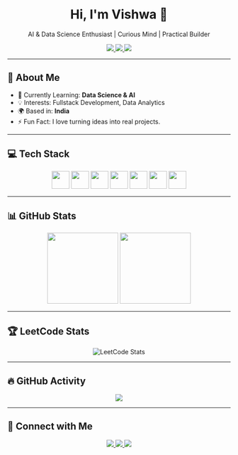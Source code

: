 <h1 align="center">Hi, I'm Vishwa 👋</h1>
<p align="center">
  AI & Data Science Enthusiast | Curious Mind | Practical Builder
</p>

<p align="center">
  <a href="https://codolio.com/profile/RBFxwwdc/">
    <img src="https://img.shields.io/badge/Portfolio-Visit-4F46E5?style=for-the-badge&logo=googlesites&logoColor=white" />
  </a>
  <a href="https://www.linkedin.com/in/vishwa-d-026445319/">
    <img src="https://img.shields.io/badge/LinkedIn-Connect-0A66C2?style=for-the-badge&logo=linkedin&logoColor=white" />
  </a>
  <a href="mailto:vishwadhanapal9126@gmail.com">
    <img src="https://img.shields.io/badge/Email-FF6B6B?style=for-the-badge&logo=gmail&logoColor=white" />
  </a>
</p>

---

## 🌟 About Me
- 🌱 Currently Learning: **Data Science & AI**
- 💡 Interests: Fullstack Development, Data Analytics
- 🌍 Based in: **India**
- ⚡ Fun Fact: I love turning ideas into real projects.

---

## 💻 Tech Stack

<p align="center">
  <img height="40" src="https://img.icons8.com/color/48/python.png"/>
  <img height="40" src="https://icons8.com/icon/40669/c%2B%2B"/>
  <img height="40" src="https://img.icons8.com/color/48/java-coffee-cup-logo.png"/>
  <img height="40" src="https://img.icons8.com/color/48/html-5.png"/>
  <img height="40" src="https://img.icons8.com/color/48/css3.png"/>
  <img height="40" src="https://img.icons8.com/color/48/mysql-logo.png"/>
  <img height="40" src="https://img.icons8.com/color/48/visual-studio-code-2019.png"/>
</p>

---

## 📊 GitHub Stats
<p align="center">
  <img height="160" src="https://github-readme-stats.vercel.app/api?username=Vishwa-9106&show_icons=true&theme=radical&count_private=true" />
  <img height="160" src="https://github-readme-stats.vercel.app/api/top-langs/?username=Vishwa-9106&layout=compact&theme=radical" />
</p>

---

## 🏆 LeetCode Stats
<p align="center">
  <img src="https://leetcard.jacoblin.cool/vishwa-9106?theme=dark&ext=heatmap" alt="LeetCode Stats" />
</p>

---

## 🔥 GitHub Activity
<p align="center">
  <img src="https://github-readme-activity-graph.vercel.app/graph?username=Vishwa-9106&bg_color=0d1117&color=ff79c6&line=8be9fd&point=50fa7b&area=true&hide_border=false" />
</p>

---

## 🚀 Connect with Me
<p align="center">
  <a href="https://twitter.com/yourhandle">
    <img src="https://img.shields.io/badge/Twitter-1DA1F2?style=for-the-badge&logo=twitter&logoColor=white" />
  </a>
  <a href="https://www.linkedin.com/in/vishwa-d-026445319/">
    <img src="https://img.shields.io/badge/LinkedIn-Connect-0A66C2?style=for-the-badge&logo=linkedin&logoColor=white" />
  </a>
  <a href="mailto:vishwadhanapal9126@gmail.com">
    <img src="https://img.shields.io/badge/Email-FF6B6B?style=for-the-badge&logo=gmail&logoColor=white" />
  </a>
</p>
